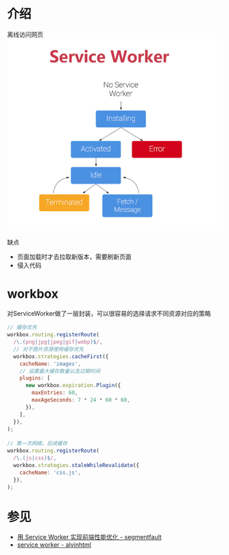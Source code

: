 # 介绍
离线访问网页
![](../../images/frontend/service_worker.webp)

缺点
- 页面加载时才去拉取新版本，需要刷新页面
- 侵入代码

# workbox
对ServiceWorker做了一层封装，可以很容易的选择请求不同资源对应的策略
```javascript
// 缓存优先
workbox.routing.registerRoute(
  /\.(png|jpg|jpeg|gif|webp)$/,
  // 对于图片资源使用缓存优先
  workbox.strategies.cacheFirst({
    cacheName: 'images',
    // 设置最大缓存数量以及过期时间
    plugins: [
      new workbox.expiration.Plugin({
        maxEntries: 60,
        maxAgeSeconds: 7 * 24 * 60 * 60,
      }),
    ],
  }),
);

// 第一次网络，后续缓存
workbox.routing.registerRoute(
  /\.(js|css)$/,
  workbox.strategies.staleWhileRevalidate({
    cacheName: 'css.js',
  }),
);
```

# 参见
- [用 Service Worker 实现前端性能优化 - segmentfault](https://segmentfault.com/a/1190000015350831)
- [service worker - alvinhtml](http://note.alvinhtml.com/web/service-worker.html)